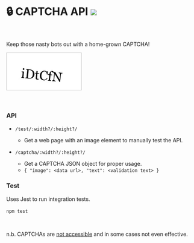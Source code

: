 # 🔒 CAPTCHA API ![](https://github.com/healeycodes/captcha-api/workflows/Node%20CI/badge.svg)

<br>

Keep those nasty bots out with a home-grown CAPTCHA!

![](https://github.com/healeycodes/captcha-api/blob/master/preview.jpg)

<br>

### API

- `/test/:width?/:height?/`
    - Get a web page with an image element to manually test the API.

- `/captcha/:width?/:height?/`
    - Get a CAPTCHA JSON object for proper usage.
    - `{ "image": <data url>, "text": <validation text> }`

### Test

Uses Jest to run integration tests.

`npm test`

<br>

n.b. CAPTCHAs are [not accessible](https://www.w3.org/TR/turingtest/) and in some cases not even effective.
